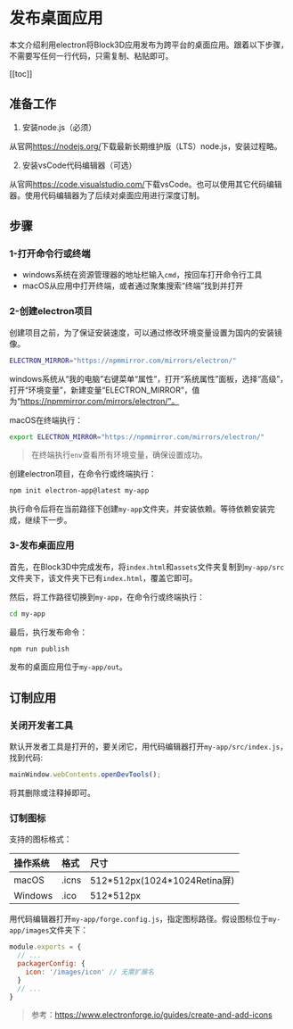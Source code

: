 # 发布桌面应用

本文介绍利用electron将Block3D应用发布为跨平台的桌面应用。跟着以下步骤，不需要写任何一行代码，只需复制、粘贴即可。

[[toc]]

## 准备工作

1. 安装node.js（必须）

从官网<https://nodejs.org/>下载最新长期维护版（LTS）node.js，安装过程略。

2. 安装vsCode代码编辑器（可选）

从官网<https://code.visualstudio.com/>下载vsCode。也可以使用其它代码编辑器。使用代码编辑器为了后续对桌面应用进行深度订制。

## 步骤

### 1-打开命令行或终端

- windows系统在资源管理器的地址栏输入`cmd`，按回车打开命令行工具
- macOS从应用中打开终端，或者通过聚集搜索“终端”找到并打开

### 2-创建electron项目

创建项目之前，为了保证安装速度，可以通过修改环境变量设置为国内的安装镜像。

```sh
ELECTRON_MIRROR="https://npmmirror.com/mirrors/electron/"
```

windows系统从“我的电脑”右键菜单“属性”，打开“系统属性”面板，选择“高级”，打开“环境变量”，新建变量“ELECTRON_MIRROR”，值为“https://npmmirror.com/mirrors/electron/”。

macOS在终端执行：

```sh
export ELECTRON_MIRROR="https://npmmirror.com/mirrors/electron/"
```
> 在终端执行`env`查看所有环境变量，确保设置成功。

创建electron项目，在命令行或终端执行：

```sh
npm init electron-app@latest my-app
```

执行命令后将在当前路径下创建`my-app`文件夹，并安装依赖。等待依赖安装完成，继续下一步。

### 3-发布桌面应用

首先，在Block3D中完成发布，将`index.html`和`assets`文件夹复制到`my-app/src`文件夹下，该文件夹下已有`index.html`，覆盖它即可。

然后，将工作路径切换到`my-app`，在命令行或终端执行：

```sh
cd my-app
```
最后，执行发布命令：

```sh
npm run publish
```

发布的桌面应用位于`my-app/out`。

## 订制应用

### 关闭开发者工具

默认开发者工具是打开的，要关闭它，用代码编辑器打开`my-app/src/index.js`，找到代码:

```js
mainWindow.webContents.openDevTools();
```
将其删除或注释掉即可。

### 订制图标

支持的图标格式：

|操作系统|格式 |尺寸 |
|:-------|:----|:----|
|macOS   |.icns|512\*512px(1024*1024Retina屏) |
|Windows |.ico |512\*512px |

用代码编辑器打开`my-app/forge.config.js`，指定图标路径。假设图标位于`my-app/images`文件夹下：

```js
module.exports = {
  // ...
  packagerConfig: {
    icon: '/images/icon' // 无需扩展名
  }
  // ...
}
```

> 参考：<https://www.electronforge.io/guides/create-and-add-icons>